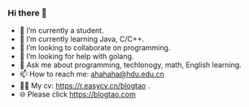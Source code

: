### Hi there 👋

- 🔭 I’m currently a student.
- 🌱 I’m currently learning Java, C/C++.
- 👯 I’m looking to collaborate on programming.
- 🤔 I’m looking for help with golang.
- 💬 Ask me about programming, techlonogy, math, English learning.
- 📫 How to reach me: ahahaha@hdu.edu.cn
- 💇‍♂️ My cv: https://r.easycv.cn/blogtao .
- 🌐 Please click https://blogtao.com 
